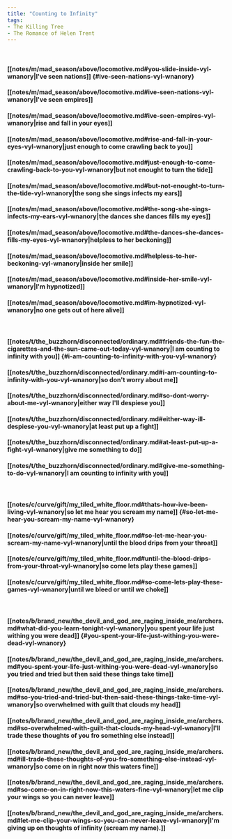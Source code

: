```yaml
---
title: "Counting to Infinity"
tags:
- The Killing Tree
- The Romance of Helen Trent
---
```

&nbsp;
#### [[notes/m/mad_season/above/locomotive.md#you-slide-inside-vyl-wnanory|I've seen nations]] {#ive-seen-nations-vyl-wnanory}
#### [[notes/m/mad_season/above/locomotive.md#ive-seen-nations-vyl-wnanory|I've seen empires]]
#### [[notes/m/mad_season/above/locomotive.md#ive-seen-empires-vyl-wnanory|rise and fall in your eyes]]
#### [[notes/m/mad_season/above/locomotive.md#rise-and-fall-in-your-eyes-vyl-wnanory|just enough to come crawling back to you]]
#### [[notes/m/mad_season/above/locomotive.md#just-enough-to-come-crawling-back-to-you-vyl-wnanory|but not enought to turn the tide]]
#### [[notes/m/mad_season/above/locomotive.md#but-not-enought-to-turn-the-tide-vyl-wnanory|the song she sings infects my ears]]
#### [[notes/m/mad_season/above/locomotive.md#the-song-she-sings-infects-my-ears-vyl-wnanory|the dances she dances fills my eyes]]
#### [[notes/m/mad_season/above/locomotive.md#the-dances-she-dances-fills-my-eyes-vyl-wnanory|helpless to her beckoning]]
#### [[notes/m/mad_season/above/locomotive.md#helpless-to-her-beckoning-vyl-wnanory|inside her smile]]
#### [[notes/m/mad_season/above/locomotive.md#inside-her-smile-vyl-wnanory|I'm hypnotized]]
#### [[notes/m/mad_season/above/locomotive.md#im-hypnotized-vyl-wnanory|no one gets out of here alive]]
&nbsp;
#### [[notes/t/the_buzzhorn/disconnected/ordinary.md#friends-the-fun-the-cigarettes-and-the-sun-came-out-today-vyl-wnanory|I am counting to infinity with you]] {#i-am-counting-to-infinity-with-you-vyl-wnanory}
#### [[notes/t/the_buzzhorn/disconnected/ordinary.md#i-am-counting-to-infinity-with-you-vyl-wnanory|so don't worry about me]]
#### [[notes/t/the_buzzhorn/disconnected/ordinary.md#so-dont-worry-about-me-vyl-wnanory|either way I'll despiese you]]
#### [[notes/t/the_buzzhorn/disconnected/ordinary.md#either-way-ill-despiese-you-vyl-wnanory|at least put up a fight]]
#### [[notes/t/the_buzzhorn/disconnected/ordinary.md#at-least-put-up-a-fight-vyl-wnanory|give me something to do]]
#### [[notes/t/the_buzzhorn/disconnected/ordinary.md#give-me-something-to-do-vyl-wnanory|I am counting to infinity with you]]
&nbsp;
#### [[notes/c/curve/gift/my_tiled_white_floor.md#thats-how-ive-been-living-vyl-wnanory|so let me hear you scream my name]] {#so-let-me-hear-you-scream-my-name-vyl-wnanory}
#### [[notes/c/curve/gift/my_tiled_white_floor.md#so-let-me-hear-you-scream-my-name-vyl-wnanory|until the blood drips from your throat]]
#### [[notes/c/curve/gift/my_tiled_white_floor.md#until-the-blood-drips-from-your-throat-vyl-wnanory|so come lets play these games]]
#### [[notes/c/curve/gift/my_tiled_white_floor.md#so-come-lets-play-these-games-vyl-wnanory|until we bleed or until we choke]]
&nbsp;
#### [[notes/b/brand_new/the_devil_and_god_are_raging_inside_me/archers.md#what-did-you-learn-tonight-vyl-wnanory|you spent your life just withing you were dead]] {#you-spent-your-life-just-withing-you-were-dead-vyl-wnanory}
#### [[notes/b/brand_new/the_devil_and_god_are_raging_inside_me/archers.md#you-spent-your-life-just-withing-you-were-dead-vyl-wnanory|so you tried and tried but then said these things take time]]
#### [[notes/b/brand_new/the_devil_and_god_are_raging_inside_me/archers.md#so-you-tried-and-tried-but-then-said-these-things-take-time-vyl-wnanory|so overwhelmed with guilt that clouds my head]]
#### [[notes/b/brand_new/the_devil_and_god_are_raging_inside_me/archers.md#so-overwhelmed-with-guilt-that-clouds-my-head-vyl-wnanory|I'll trade these thoughts of you fro something else instead]]
#### [[notes/b/brand_new/the_devil_and_god_are_raging_inside_me/archers.md#ill-trade-these-thoughts-of-you-fro-something-else-instead-vyl-wnanory|so come on in right now this waters fine]]
#### [[notes/b/brand_new/the_devil_and_god_are_raging_inside_me/archers.md#so-come-on-in-right-now-this-waters-fine-vyl-wnanory|let me clip your wings so you can never leave]]
#### [[notes/b/brand_new/the_devil_and_god_are_raging_inside_me/archers.md#let-me-clip-your-wings-so-you-can-never-leave-vyl-wnanory|I'm giving up on thoughts of infinity (scream my name).]]

